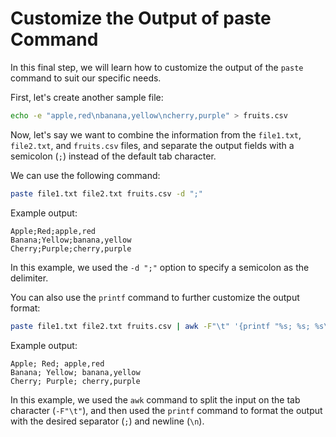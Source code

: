 # Customize the Output of paste Command

In this final step, we will learn how to customize the output of the `paste` command to suit our specific needs.

First, let's create another sample file:

```bash
echo -e "apple,red\nbanana,yellow\ncherry,purple" > fruits.csv
```

Now, let's say we want to combine the information from the `file1.txt`, `file2.txt`, and `fruits.csv` files, and separate the output fields with a semicolon (`;`) instead of the default tab character.

We can use the following command:

```bash
paste file1.txt file2.txt fruits.csv -d ";"
```

Example output:

```
Apple;Red;apple,red
Banana;Yellow;banana,yellow
Cherry;Purple;cherry,purple
```

In this example, we used the `-d ";"` option to specify a semicolon as the delimiter.

You can also use the `printf` command to further customize the output format:

```bash
paste file1.txt file2.txt fruits.csv | awk -F"\t" '{printf "%s; %s; %s\n", $1, $2, $3}'
```

Example output:

```
Apple; Red; apple,red
Banana; Yellow; banana,yellow
Cherry; Purple; cherry,purple
```

In this example, we used the `awk` command to split the input on the tab character (`-F"\t"`), and then used the `printf` command to format the output with the desired separator (`;`) and newline (`\n`).
